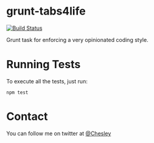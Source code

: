 # grunt-tabs4life

[![Build Status](https://travis-ci.org/chesleybrown/grunt-tabs4life.svg?branch=master)](https://travis-ci.org/chesleybrown/grunt-tabs4life)

Grunt task for enforcing a very opinionated coding style.

# Running Tests

To execute all the tests, just run:

```
npm test
```

# Contact

You can follow me on twitter at [@Chesley](https://twitter.com/Chesley)